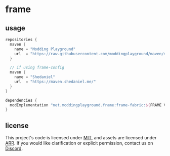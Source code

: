 # frame

## usage

```gradle
repositories {
  maven {
    name = "Modding Playground"
    url  = "https://raw.githubusercontent.com/moddingplayground/maven/main/"
  }

  // if using frame-config
  maven {
    name = "Shedaniel"
    url  = "https://maven.shedaniel.me/"
  }
}

dependencies {
  modImplementation "net.moddingplayground.frame:frame-fabric:${FRAME VERSION}"
}
```

## license

This project's code is licensed under [MIT](LICENSE), and assets are licensed under [ARR](LICENSE_ASSETS). If you would like clarification or explicit permission, contact us on [Discord](https://discord.moddingplayground.net).
